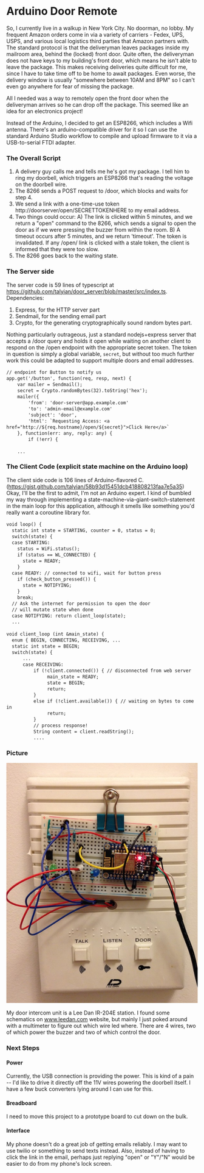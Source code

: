 # Arduino Door Remote

So, I currently live in a walkup in New York City. No doorman, no lobby. My frequent Amazon orders come in via a variety of carriers - Fedex, UPS, USPS, and various local logistics third parties that Amazon partners with. The standard protocol is that the deliveryman leaves packages inside my mailroom area, behind the (locked) front door. Quite often, the deliveryman does not have keys to my building's front door, which means he isn't able to leave the package. This makes receiving deliveries quite difficult for me, since I have to take time off to be home to await packages. Even worse, the delivery window is usually "somewhere between 10AM and 8PM" so I can't even go anywhere for fear of missing the package.

All I needed was a way to remotely open the front door when the deliveryman arrives so he can drop off the package. This seemed like an idea for an electronics project!

Instead of the Arduino, I decided to get an ESP8266, which includes a Wifi antenna. There's an arduino-compatible driver for it so I can use the standard Arduino Studio workflow to compile and upload firmware to it via a USB-to-serial FTDI adapter.

### The Overall Script

1. A delivery guy calls me and tells me he's got my package. I tell him to ring my doorbell, which triggers an ESP8266 that's reading the voltage on the doorbell wire.
2. The 8266 sends a POST request to <server>/door, which blocks and waits for step 4.
3. We send a link with a one-time-use token http://doorserver/open/SECRETTOKENHERE to my email address.
4. Two things could occur:
   A) The link is clicked within 5 minutes, and we return a "open" command to the 8266, which sends a signal to open the door as if we were pressing the buzzer from within the room.
   B) A timeout occurs after 5 minutes, and we return 'timeout'. The token is invalidated. If any /open/ link is clicked with a stale token, the client is informed that they were too slow.
5. The 8266 goes back to the waiting state.

### The Server side

The server code is 59 lines of typescript at https://github.com/talyian/door_server/blob/master/src/index.ts. 
Dependencies: 

1. Express, for the HTTP server part
2. Sendmail, for the sending email part
3. Crypto, for the generating cryptographically sound random bytes part.

Nothing particularly outrageous, just a standard nodejs+express server that accepts a /door query and holds it open while waiting on another client to respond on the /open endpoint with the appropriate secret token. The token in question is simply a global variable, `secret`, but without too much further work this could be adapted to support multiple doors and email addresses. 

```
// endpoint for Button to notify us
app.get('/button', function(req, resp, next) {
    var mailer = Sendmail();
    secret = Crypto.randomBytes(32).toString('hex');
    mailer({
        'from': 'door-server@app.example.com'
        'to': 'admin-email@example.com'
        'subject': 'door',
        'html': `Requesting Access: <a href="http://${req.hostname}/open/${secret}">Click Here</a>`
    }, function(err: any, reply: any) {
        if (!err) {
		
    ... 
```

### The Client Code (explicit state machine on the Arduino loop)

The client side code is 106 lines of Arduino-flavored C. (https://gist.github.com/talyian/58b93d15451dcb418808213faa7e5a35) Okay, I'll be the first to admit, I'm not an Arduino expert. I kind of bumbled my way through implementing a state-machine-via-giant-switch-statement in the main loop for this application, although it smells like something you'd really want a coroutine library for. 

```
void loop() {
  static int state = STARTING, counter = 0, status = 0;
  switch(state) {
  case STARTING:
    status = WiFi.status();
    if (status == WL_CONNECTED) {
      state = READY;
    }
  case READY: // connected to wifi, wait for button press
    if (check_button_pressed()) {
      state = NOTIFYING;
    }
    break;
  // Ask the internet for permission to open the door
  // will mutate state when done	
  case NOTIFYING: return client_loop(state);
  ...
  
void client_loop (int &main_state) {
  enum { BEGIN, CONNECTING, RECEIVING, ...
  static int state = BEGIN;
  switch(state) { 
      ...
	  case RECEIVING:
	      if (!client.connected()) { // disconnected from web server
		       main_state = READY;
			   state = BEGIN;
			   return;
          }
		  else if (!client.available()) { // waiting on bytes to come in
		       return;
		  }
		  // process response!
	      String content = client.readString();
		  ....
```

### Picture

![Photo of ESP8266 and Breadboard](/images/doorserver/photo.jpg)

My door intercom unit is a Lee Dan IR-204E station. I found some schematics on www.leedan.com website, but mainly I just poked around with a multimeter to figure out which wire led where. There are 4 wires, two of which power the buzzer and two of which control the door. 

### Next Steps

#### Power

Currently, the USB connection is providing the power. This is kind of a pain -- I'd like to drive it directly off the 11V wires powering the doorbell itself. I have a few buck converters lying around I can use for this.

#### Breadboard

I need to move this project to a prototype board to cut down on the bulk.

#### Interface

My phone doesn't do a great job of getting emails reliably. I may want to use twilio or something to send 
texts instead. Also, instead of having to click the link in the email, perhaps just replying "open" or "Y"/"N" would be easier to do from my phone's lock screen.

<script src='/hljs/highlight.js'> </script>
